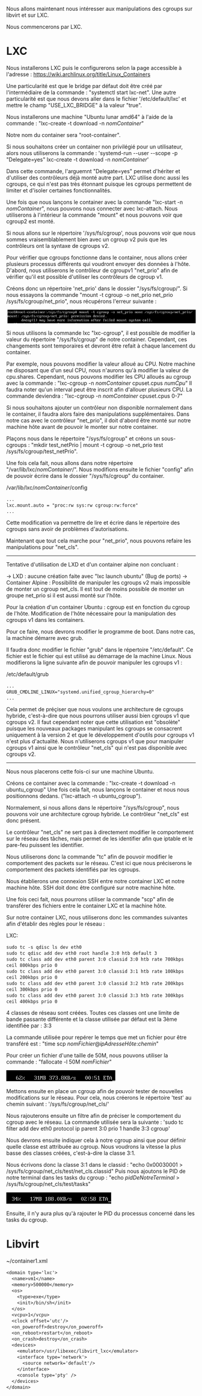 Nous allons maintenant nous intéresser aux manipulations des cgroups sur libvirt et sur LXC.

Nous commencerons par LXC.

# LXC

Nous installerons LXC puis le configurerons selon la page accessible à l'adresse : https://wiki.archlinux.org/title/Linux_Containers

Une particularité est que le bridge par défaut doit être créé par l'intermédiaire de la commande : "systemctl start lxc-net".
Une autre particularité est que nous devons aller dans le fichier '/etc/default/lxc' et mettre le champ "USE_LXC_BRIDGE" à la valeur "true".

Nous installerons une machine "Ubuntu lunar amd64" à l'aide de la commande : "lxc-create -t download -n _nomContainer_"

Notre nom du container sera "root-container".

Si nous souhaitons créer un container non privilégié pour un utilisateur, alors nous utiliserons la commande : 'systemd-run --user --scope -p "Delegate=yes" lxc-create -t download -n _nomContainer_'

Dans cette commande, l'arguemnt "Delegate=yes" permet d'hériter et d'utiliser des contrôleurs déjà monté autre part.
LXC utilise donc aussi les cgroups, ce qui n'est pas très étonnant puisque les cgroups permettent de limiter et d'isoler certaines fonctionnalités.

Une fois que nous lançons le container avec la commande "lxc-start -n _nomContainer_", nous pouvons nous connecter avec lxc-attach.
Nous utiliserons à l'intérieur la commande "mount" et nous pouvons voir que cgroup2 est monté.

Si nous allons sur le répertoire '/sys/fs/cgroup', nous pouvons voir que nous sommes vraisemblablement bien avec un cgroup v2 puis que les contrôleurs ont la syntaxe de cgroups v2.

Pour vérifier que cgroups fonctionne dans le container, nous allons créer plusieurs processus différents qui voudront envoyer des données à l'hôte.
D'abord, nous utiliserons le contrôleur de cgroupv1 "net_prio" afin de vérifier qu'il est possible d'utiliser les contrôleurs de cgroup v1.

Créons donc un répertoire 'net_prio' dans le dossier "/sys/fs/cgroup/".
Si nous essayons la commande "mount -t cgroup -o net_prio net_prio /sys/fs/cgroup/net_prio", nous récupérons l'erreur suivante :

![Erreur récupérée lors de la tentative de mount](./ErreurNetPrio.PNG)

Si nous utilisons la commande lxc "lxc-cgroup", il est possible de modifier la valeur du répertoire "/sys/fs/cgroup" de notre container.
Cependant, ces changements sont temporaires et devront être refait à chaque lancement du container.

Par exemple, nous pouvons modifier la valeur alloué au CPU.
Notre machine ne disposant que d'un seul CPU, nous n'aurons qu'à modifier la valeur de cpu.shares.
Cependant, nous pouvons modifier les CPU alloués au cgroup avec la commande : "lxc-cgroup -n _nomContainer_ cpuset.cpus _numCpu_"
Il faudra noter qu'un interval peut être inscrit afin d'allouer plusieurs CPU.
La commande deviendra : "lxc-cgroup -n _nomContainer_ cpuset.cpus 0-7"

Si nous souhaitons ajouter un contrôleur non disponible normalement dans le container, il faudra alors faire des manipulations supplémentaires.
Dans notre cas avec le contrôleur "net_prio", il doit d'abord être monté sur notre machine hôte avant de pouvoir le monter sur notre container.

Plaçons nous dans le répertoire "/sys/fs/cgroup" et créons un sous-cgroups : "mkdir test_netPrio | mount -t cgroup -o net_prio test /sys/fs/cgroup/test_netPrio".

Une fois cela fait, nous allons dans notre répertoire "/var/lib/lxc/_nomContainer_/".
Nous modifions ensuite le fichier "config" afin de pouvoir écrire dans le dossier "/sys/fs/cgroup" du container.

/var/lib/lxc/_nomContainer_/config
```
...
lxc.mount.auto = "proc:rw sys:rw cgroup:rw:force"
...
```

Cette modification va permettre de lire et écrire dans le répertoire des cgroups sans avoir de problèmes d'autorisations.

Maintenant que tout cela marche pour "net_prio", nous pouvons refaire les manipulations pour "net_cls".

---

Tentative d'utilisation de LXD et d'un container alpine non concluant : 

-> LXD : aucune création faite avec "lxc launch ubuntu" (Bug de ports)
-> Container Alpine : Possibilité de manipuler les cgroups v2 mais impossible de monter un cgroup net_cls.
Il est tout de moins possible de monter un groupe net_prio si il est aussi monté sur l'hôte.

Pour la création d'un container Ubuntu : cgroup est en fonction du cgroup de l'hôte.
Modification de l'hôte nécessaire pour la manipulation des cgroups v1 dans les containers.

Pour ce faire, nous devrons modifier le programme de boot.
Dans notre cas, la machine démarre avec grub.

Il faudra donc modifier le fichier "grub" dans le répertoire "/etc/default".
Ce fichier est le fichier qui est utilisé au démarrage de la machine Linux.
Nous modifierons la ligne suivante afin de pouvoir manipuler les cgroups v1 :

/etc/default/grub
```
...
GRUB_CMDLINE_LINUX="systemd.unified_cgroup_hierarchy=0"
...
```

Cela permet de préçiser que nous voulons une architecture de cgroups hybride, c'est-à-dire que nous pourrons utiliser aussi bien cgroups v1 que cgroups v2.
Il faut cependant noter que cette utilisation est "obsolète" puisque les nouveaux packages manipulant les cgroups se consacrent uniquement à la version 2 et que le développement d'outils pour cgroups v1 n'est plus d'actualité.
Nous n'utiliserons cgroups v1 que pour manipuler cgroups v1 ainsi que le contrôleur "net_cls" qui n'est pas disponible avec cgroups v2.

---

Nous nous placerons cette fois-ci sur une machine Ubuntu.

Créons ce container avec la commande : "lxc-create -t download -n ubuntu_cgroup"
Une fois cela fait, nous lançons le container et nous nous positionnons dedans. ("lxc-attach -n ubuntu_cgroup").

Normalement, si nous allons dans le répertoire "/sys/fs/cgroup", nous pouvons voir une architecture cgroup hybride.
Le contrôleur "net_cls" est donc présent.

Le contrôleur "net_cls" ne sert pas à directement modifier le comportement sur le réseau des tâches, mais permet de les identifier afin que iptable et le pare-feu puissent les identifier.

Nous utiliserons donc la commande "tc" afin de pouvoir modifier le comportement des packets sur le réseau.
C'est ici que nous préciserons le comportement des packets identifiés par les cgroups.

Nous établierons une connexion SSH entre notre container LXC et notre machine hôte.
SSH doit donc être configuré sur notre machine hôte.

Une fois ceci fait, nous pourrons utiliser la commande "scp" afin de transférer des fichiers entre le container LXC et la machine hôte.

Sur notre container LXC, nous utiliserons donc les commandes suivantes afin d'établir des règles pour le réseau :

LXC:
```
sudo tc -s qdisc ls dev eth0
sudo tc qdisc add dev eth0 root handle 3:0 htb default 3
sudo tc class add dev eth0 parent 3:0 classid 3:0 htb rate 700kbps ceil 800kbps prio 0
sudo tc class add dev eth0 parent 3:0 classid 3:1 htb rate 100kbps ceil 200kbps prio 0
sudo tc class add dev eth0 parent 3:0 classid 3:2 htb rate 200kbps ceil 300kbps prio 0
sudo tc class add dev eth0 parent 3:0 classid 3:3 htb rate 300kbps ceil 400kbps prio 0
```

4 classes de réseau sont créées.
Toutes ces classes ont une limite de bande passante différente et la classe utilisée par défaut est la 3ème identifiée par : 3:3

La commande utilisée pour repérer le temps que met un fichier pour être transféré est : "time scp _nomFichier_@_ipAdresseHôte_:_chemin_"

Pour créer un fichier d'une taille de 50M, nous pouvons utiliser la commande : "fallocate -l 50M _nomFichier_"

![Limite bien respectée (300kbps avec un seuil max de 400kbps)](./Limite_300kbps.PNG)

Mettons ensuite en place un cgroup afin de pouvoir tester de nouvelles modifications sur le réseau.
Pour cela, nous créerons le répertoire 'test' au chemin suivant : '/sys/fs/cgroup/net_cls/'

Nous rajouterons ensuite un filtre afin de préciser le comportement du cgroup avec le réseau.
La commande utilisée sera la suivante : 'sudo tc filter add dev eth0 protocol ip parent 3:0 prio 1 handle 3:3 cgroup'

Nous devrons ensuite indiquer cela à notre cgroup ainsi que pour définir quelle classe est attribuée au cgroup.
Nous voudrons la vitesse la plus basse des classes créées, c'est-à-dire la classe 3:1.

Nous écrivons donc la classe 3:1 dans le classid : "echo 0x00030001 > /sys/fs/cgroup/net_cls/test/net_cls.classid"
Puis nous ajoutons le PID de notre terminal dans les tasks du cgroup : "echo _pidDeNotreTerminal_ > /sys/fs/cgroup/net_cls/test/tasks"

![Limite bien respectée (100kbps avec un seuil max de 200kbps)](./Limite_200kbps.PNG)

Ensuite, il n'y aura plus qu'à rajouter le PID du processus concerné dans les tasks du cgroup.

# Libvirt

~/container1.xml
```
<domain type='lxc'>
  <name>vm1</name>
  <memory>500000</memory>
  <os>
    <type>exe</type>
    <init>/bin/sh</init>
  </os>
  <vcpu>1</vcpu>
  <clock offset='utc'/>
  <on_poweroff>destroy</on_poweroff>
  <on_reboot>restart</on_reboot>
  <on_crash>destroy</on_crash>
  <devices>
    <emulator>/usr/libexec/libvirt_lxc</emulator>
    <interface type='network'>
      <source network='default'/>
    </interface>
    <console type='pty' />
  </devices>
</domain>
```